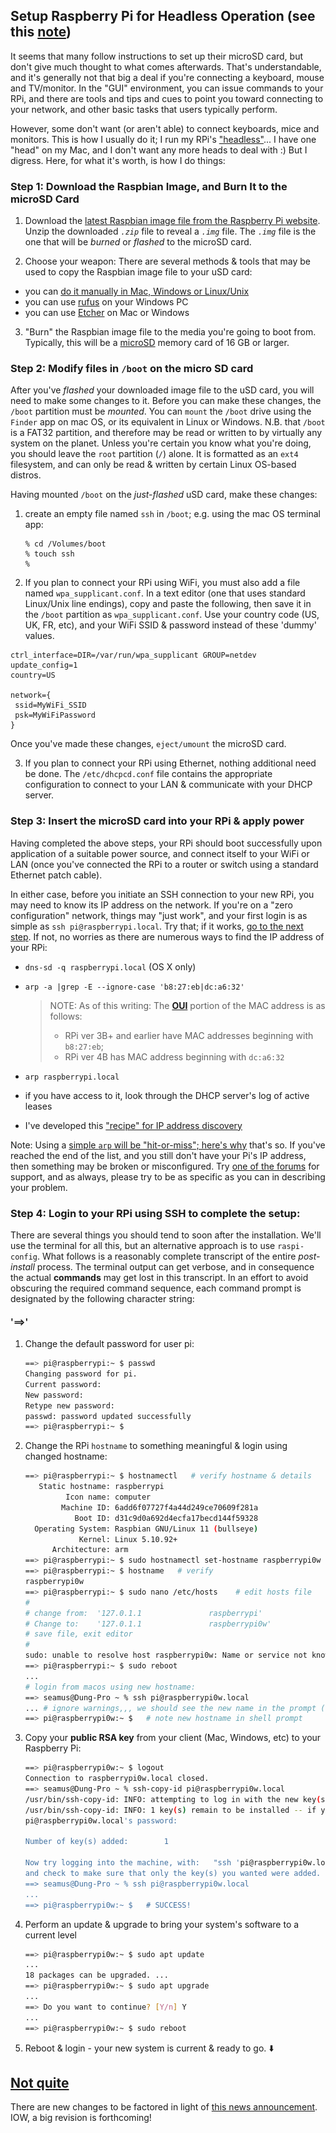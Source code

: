 ## Setup Raspberry Pi for Headless Operation (see this [note](#not-quite))

It seems that many follow instructions to set up their microSD card, but don't give much thought to what comes afterwards. That's understandable, and it's generally not that big a deal if you're connecting a keyboard, mouse and TV/monitor. In the "GUI" environment, you can issue commands to your RPi, and there are tools and tips and cues to point you toward connecting to your network, and other basic tasks that users typically perform. 

However, some don't want (or aren't able) to connect keyboards, mice and monitors. This is how I usually do it; I run my RPi's ["headless"](https://en.wikipedia.org/wiki/Headless_computer)... I have one "head" on my Mac, and I don't want any more heads to deal with :)  But I digress. Here, for what it's worth, is how I do things: 

### Step 1: Download the Raspbian Image, and Burn It to the microSD Card

1. Download the [latest Raspbian image file from the Raspberry Pi website](https://www.raspberrypi.com/software/operating-systems/). Unzip the downloaded *`.zip`* file to reveal a *`.img`* file. The  *`.img`* file is the one that will be *burned* or *flashed* to the microSD card.

2. Choose your weapon: There are several methods & tools that may be used to copy the Raspbian image file to your uSD card:
  * you can [do it manually in Mac, Windows or Linux/Unix](https://www.wikihow.com/Make-a-USB-Bootable)
  * you can use [rufus](https://rufus.akeo.ie/) on your Windows PC 
  * you can use [Etcher](https://etcher.io/) on Mac or Windows

3. "Burn" the Raspbian image file to the media you're going to boot from. Typically, this will be a  [microSD](https://simple.wikipedia.org/wiki/MicroSD) memory card of 16 GB or larger.

### Step 2: Modify files in `/boot` on the micro SD card

After you've *flashed* your downloaded image file to the uSD card, you will need to make some changes to it. Before you can make these changes, the `/boot` partition must be *mounted*. You can `mount` the `/boot` drive using the `Finder` app on mac OS, or its equivalent in Linux or Windows. N.B. that `/boot` is a FAT32 partition, and therefore may be read or written to by virtually any system on the planet. Unless you're certain you know what you're doing, you should leave the `root` partition (`/`) alone. It is formatted as an `ext4` filesystem, and can only be read & written by certain Linux OS-based distros. 

Having mounted `/boot` on the *just-flashed* uSD card, make these changes:  

1. create an empty file named `ssh` in `/boot`; e.g. using the mac OS terminal app: 

     ```
     % cd /Volumes/boot
     % touch ssh
     %
     ```

2. If you plan to connect your RPi using WiFi, you must also add a file named `wpa_supplicant.conf`. In a text editor (one that uses standard Linux/Unix line endings), copy and paste the following, then save it in the `/boot` partition as `wpa_supplicant.conf`. Use your country code (US, UK, FR, etc), and your WiFi SSID & password instead of these 'dummy' values.

```
ctrl_interface=DIR=/var/run/wpa_supplicant GROUP=netdev
update_config=1
country=US

network={
 ssid=MyWiFi_SSID
 psk=MyWiFiPassword
}
```

Once you've made these changes, `eject/umount` the microSD card. 

3. If you plan to connect your RPi using Ethernet, nothing additional need be done. The `/etc/dhcpcd.conf` file contains the appropriate configuration to connect to your LAN & communicate with your DHCP server.

### Step 3: Insert the microSD card into your RPi & apply power

Having completed the above steps, your RPi should boot successfully upon application of a suitable power source, and connect itself to your WiFi or LAN (once you've connected the RPi to a router or switch using a standard Ethernet patch cable). 

In either case, before you initiate an SSH connection to your new RPi, you may need to know its IP address on the network. If you're on a "zero configuration" network, things may "just work", and your first login is as simple as `ssh pi@raspberrypi.local`. Try that; if it works, [go to the next step](https://github.com/seamusdemora/PiFormulae/blob/master/ReadMeFirst.md#login-to-your-RPi-using-SSH). If not, no worries as there are numerous ways to find the IP address of your RPi: 

  * `dns-sd -q raspberrypi.local` (OS X only)

  * `arp -a |grep -E --ignore-case 'b8:27:eb|dc:a6:32'` 

    >  NOTE: As of this writing: The [**OUI**](https://en.wikipedia.org/wiki/Organizationally_unique_identifier) portion of the MAC address is as follows: 
    >
    > * RPi ver 3B+ and earlier have MAC addresses beginning with `b8:27:eb`; 
    > * RPi ver 4B has MAC address beginning with `dc:a6:32`

  * `arp raspberrypi.local`

  * if you have access to it, look through the DHCP server's log of active leases 

  * I've developed this ["recipe" for IP address discovery](https://github.com/seamusdemora/PiFormulae/blob/master/FindMyPi.md) 

Note: Using a [simple `arp` will be "hit-or-miss"; here's why](https://github.com/seamusdemora/PiFormulae/blob/master/ThinkingAboutARP.md) that's so. If you've reached the end of the list, and you still don't have your Pi's IP address, then something may be broken or misconfigured. Try [one of the forums](https://raspberrypi.stackexchange.com/) for support, and as always, please try to be as specific as you can in describing your problem.  

### Step 4: Login to your RPi using SSH to complete the setup:

There are several things you should tend to soon after the installation. We'll use the terminal for all this, but an alternative approach is to use `raspi-config`. What follows is a reasonably complete transcript of the entire *post-install* process. The terminal output can get verbose, and in consequence the actual **commands** may get lost in this transcript. In an effort to avoid obscuring the required command sequence, each command prompt is designated by the following character string:  

#### **'==>'**

1. Change the default password for user pi: 

   ```bash
   ==> pi@raspberrypi:~ $ passwd
   Changing password for pi.
   Current password:
   New password:
   Retype new password:
   passwd: password updated successfully
   ==> pi@raspberrypi:~ $
   ```

2. Change the RPi `hostname` to something meaningful & login using changed hostname: 

   ```bash
   ==> pi@raspberrypi:~ $ hostnamectl   # verify hostname & details
      Static hostname: raspberrypi
            Icon name: computer
           Machine ID: 6add6f07727f4a44d249ce70609f281a
              Boot ID: d31c9d0a692d4ecfa17becd144f59328
     Operating System: Raspbian GNU/Linux 11 (bullseye)
               Kernel: Linux 5.10.92+
         Architecture: arm
   ==> pi@raspberrypi:~ $ sudo hostnamectl set-hostname raspberrypi0w  # change hostname 
   ==> pi@raspberrypi:~ $ hostname   # verify
   raspberrypi0w 
   ==> pi@raspberrypi:~ $ sudo nano /etc/hosts    # edit hosts file
   #
   # change from:  '127.0.1.1               raspberrypi'
   # Change to:    '127.0.1.1               raspberrypi0w'
   # save file, exit editor
   #
   sudo: unable to resolve host raspberrypi0w: Name or service not known  # not to worry!
   ==> pi@raspberrypi:~ $ sudo reboot 
   ...                    
   # login from macos using new hostname:
   ==> seamus@Dung-Pro ~ % ssh pi@raspberrypi0w.local 
   ... # ignore warnings,,, we should see the new name in the prompt (and we do!)
   ==> pi@raspberrypi0w:~ $   # note new hostname in shell prompt
   ```

3. Copy your **public RSA key** from your client (Mac, Windows, etc) to your Raspberry Pi: 

   ```bash
   ==> pi@raspberrypi0w:~ $ logout
   Connection to raspberrypi0w.local closed.
   ==> seamus@Dung-Pro ~ % ssh-copy-id pi@raspberrypi0w.local
   /usr/bin/ssh-copy-id: INFO: attempting to log in with the new key(s), to filter out any that are already installed
   /usr/bin/ssh-copy-id: INFO: 1 key(s) remain to be installed -- if you are prompted now it is to install the new keys
   pi@raspberrypi0w.local's password:
   
   Number of key(s) added:        1
   
   Now try logging into the machine, with:   "ssh 'pi@raspberrypi0w.local'"
   and check to make sure that only the key(s) you wanted were added.
   ==> seamus@Dung-Pro ~ % ssh pi@raspberrypi0w.local 
   ...
   ==> pi@raspberrypi0w:~ $   # SUCCESS! 
   ```

4. Perform an update & upgrade to bring your system's software to a current level 

   ```bash
   ==> pi@raspberrypi0w:~ $ sudo apt update
   ...
   18 packages can be upgraded. ...
   ==> pi@raspberrypi0w:~ $ sudo apt upgrade 
   ...
   ==> Do you want to continue? [Y/n] Y 
   ...
   ==> pi@raspberrypi0w:~ $ sudo reboot
   ```

5. Reboot & login - your new system is current & ready to go.  ⬇️ 


## [Not quite](https://github.com/seamusdemora/PiFormulae/issues/9)
There are new changes to be factored in light of [this news announcement](https://www.raspberrypi.com/news/raspberry-pi-bullseye-update-april-2022/). IOW, a big revision is forthcoming!




<!---



DEPRECATED FOR NOW; MAY BE RESURRECTED LATER?

1. Open a terminal on your PC, and initiate a connection to your RPi using SSH: 

`ssh pi@raspberrypi.local` or, use the RPi's IP address: `ssh pi@192.168.1.77` (for example) if that's handy

2. Enter the default password at the prompt: `raspberry` 

3. Start raspi-config:  `sudo raspi-config`  and you'll see something like this: 

![raspi-config screenshot](pix/raspi-config.png "raspi-config") 


    NOTE: Before beginning, you may wish to try updating raspi-config by selecting the Update option (8). If you do so, this will temporarily close the raspi-config window, check for an update, and then automatically return you to raspi-config. 


4. The "arrow keys" will move you through the menu items, the "Tab" key will move you between screens. Go to `Interfacing Options`You'll want to make the following "stops": 

    a. Change the default password 
    
    b. Set up WiFi networking if you want; you'll need to know the WiFi `SSID` and `password`
    
    c. Go to `Boot Options` -> `Desktop CLI -> `Console`; tab to `OK`, then `Return`
    
    d. Go to `Localisation Options`, and select the appropriate values from the lists provided
    
    e. Go to `Interfacing Options` -> `SSH`, and select `YES`, There are a lot of options on this page; you can set them now, or return to them later. 
    
    f. Go to `Advanced Options` -> `Expand Filesystem. You may wish to expand the file system to use all available storage on the microSD card. This is probably a good idea for most users. Note the other choices here, and you may return later to change them. 
    
    g. Tab to the `Finish` option at the bottom of the page and return to the command prompt. 
    
    
    
5. Don't forget to secure your RPi! You could and should do two things immediately: 
  
    1. Change the default password if you haven't already done so. 
    2. Copy your **public RSA key** from your Mac/Windows/Linux host to your Raspberry Pi: 
    ```bash
    $ ssh-copy-id pi@raspberrypi.local
    ```
    
    This assumes that you have generated an **RSA key pair** on your Mac/Windows/Linux host, 
    
    you have retained the default userid `pi`, and that your RPi hostname is `raspberrypi.local`.
    
    - If you don't know how to generate an RSA key pair, [Digital Ocean has a good tutorial](https://www.digitalocean.com/community/tutorials/how-to-set-up-ssh-keys-on-ubuntu-1604) 
    - To change the hostname of your RPi, use either `raspi-config`, or edit `/etc/hostname`
    
    Congratulations, we're done here! 


—>
